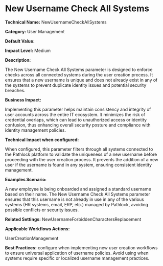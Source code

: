 # New Username Check All Systems

**Technical Name:** NewUsernameCheckAllSystems

**Category:** User Management

**Default Value:**

**Impact Level:** Medium

**Description:**

The New Username Check All Systems parameter is designed to enforce checks across all connected systems during the user creation process. It ensures that a new username is unique and does not already exist in any of the systems to prevent duplicate identity issues and potential security breaches.

**Business Impact:**

Implementing this parameter helps maintain consistency and integrity of user accounts across the entire IT ecosystem. It minimizes the risk of credential overlaps, which can lead to unauthorized access or identity confusion, thus enhancing overall security posture and compliance with identity management policies.

**Technical Impact when configured:**

When configured, this parameter filters through all systems connected to the Pathlock platform to validate the uniqueness of a new username before proceeding with the user creation process. It prevents the addition of a new user if the username is found in any system, ensuring consistent identity management.

**Examples Scenario:**

A new employee is being onboarded and assigned a standard username based on their name. The New Username Check All Systems parameter ensures that this username is not already in use in any of the various systems (HR systems, email, ERP, etc.) managed by Pathlock, avoiding possible conflicts or security issues.

**Related Settings:** NewUsernameForbiddenCharactersReplacement

**Applicable Workflows Actions:**

UserCreationManagement

**Best Practices:** configure when implementing new user creation workflows to ensure universal application of username policies. Avoid using when systems require specific or localized username management practices.